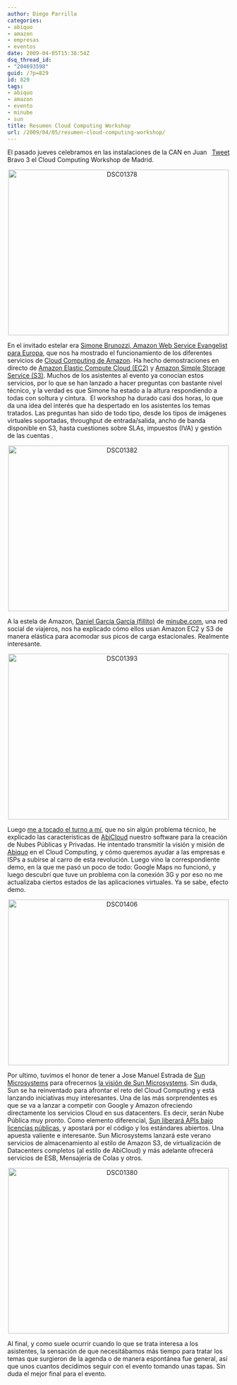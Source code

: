 ```yaml
---
author: Diego Parrilla
categories:
- abiquo
- amazon
- empresas
- eventos
date: 2009-04-05T15:38:54Z
dsq_thread_id:
- "204693598"
guid: /?p=829
id: 829
tags:
- abiquo
- amazon
- evento
- minube
- sun
title: Resumen Cloud Computing Workshop
url: /2009/04/05/resumen-cloud-computing-workshop/
---
```


<div style="float: right; margin-left: 10px;">
  <a href="https://twitter.com/share" class="twitter-share-button" data-via="nubeblog" data-hashtags="abiquo,amazon,evento,minube,sun" data-count="vertical" data-url="/2009/04/05/resumen-cloud-computing-workshop/">Tweet</a>
</div>

El pasado jueves celebramos en las instalaciones de la CAN en Juan Bravo 3 el Cloud Computing Workshop de Madrid.

<p style="text-align: center;">
  <a title="DSC01378 por Diego Parrilla, en Flickr" href="http://www.flickr.com/photos/dparrilla/3408000930/"><img class="aligncenter" src="http://farm4.static.flickr.com/3616/3408000930_f874cea604.jpg" alt="DSC01378" width="500" height="375" /></a>
</p>

En el invitado estelar era [Simone Brunozzi, Amazon Web Service Evangelist para Europa](http://www.linkedin.com/in/simonebrunozzi), que nos ha mostrado el funcionamiento de los diferentes servicios de [Cloud Computing de Amazon](http://aws.amazon.com/). Ha hecho demostraciones en directo de [Amazon Elastic Compute Cloud (EC2)](http://aws.amazon.com/ec2/) y [Amazon Simple Storage Service (S3)](http://aws.amazon.com/s3/). Muchos de los asistentes al evento ya conocían estos servicios, por lo que se han lanzado a hacer preguntas con bastante nivel técnico, y la verdad es que Simone ha estado a la altura respondiendo a todas con soltura y cintura.  El workshop ha durado casi dos horas, lo que da una idea del interés que ha despertado en los asistentes los temas tratados. Las preguntas han sido de todo tipo, desde los tipos de imágenes virtuales soportadas, throughput de entrada/salida, ancho de banda disponible en S3, hasta cuestiones sobre SLAs, impuestos (IVA) y gestión de las cuentas .

<p style="text-align: center;">
  <a title="DSC01382 por Diego Parrilla, en Flickr" href="http://www.flickr.com/photos/dparrilla/3407203193/"><img class="aligncenter" src="http://farm4.static.flickr.com/3353/3407203193_6af2994fa8.jpg" alt="DSC01382" width="500" height="375" /></a>
</p>

A la estela de Amazon, [Daniel García García (fillito)](http://www.fillito.com/blog/) de [minube.com](http://www.minube.com), una red social de viajeros, nos ha explicado cómo ellos usan Amazon EC2 y S3 de manera elástica para acomodar sus picos de carga estacionales. Realmente interesante.

<p style="text-align: center;">
  <a title="DSC01393 por Diego Parrilla, en Flickr" href="http://www.flickr.com/photos/dparrilla/3408031892/"><img class="aligncenter" src="http://farm4.static.flickr.com/3395/3408031892_f3e1103d71.jpg" alt="DSC01393" width="500" height="375" /></a>
</p>

Luego [me a tocado el turno a mí](http://www.linkedin.com/in/diegoparrilla), que no sin algún problema técnico, he explicado las características de [AbiCloud](http://www.abiquo.com/en/products/abicloud) nuestro software para la creación de Nubes Públicas y Privadas. He intentado transmitir la visión y misión de [Abiquo](http://www.abiquo.com) en el Cloud Computing, y cómo queremos ayudar a las empresas e ISPs a subirse al carro de esta revolución. Luego vino la correspondiente demo, en la que me pasó un poco de todo: Google Maps no funcionó, y luego descubrí que tuve un problema con la conexión 3G y por eso no me actualizaba ciertos estados de las aplicaciones virtuales. Ya se sabe, efecto demo.

<p style="text-align: center;">
  <a title="DSC01406 por Diego Parrilla, en Flickr" href="http://www.flickr.com/photos/dparrilla/3408053400/"><img class="aligncenter" src="http://farm4.static.flickr.com/3416/3408053400_a8e3ee59d0.jpg" alt="DSC01406" width="500" height="375" /></a>
</p>

Por ultimo, tuvimos el honor de tener a Jose Manuel Estrada de [Sun Microsystems](http://www.sun.com) para ofrecernos [la visión de Sun Microsystems](http://www.sun.com/solutions/cloudcomputing/index.jsp). Sin duda, Sun se ha reinventado para afrontar el reto del Cloud Computing y está lanzando iniciativas muy interesantes. Una de las más sorprendentes es que se va a lanzar a competir con Google y Amazon ofreciendo directamente los servicios Cloud en sus datacenters. Es decir, serán Nube Pública muy pronto. Como elemento diferencial, [Sun liberará APIs bajo licencias públicas](http://kenai.com/projects/suncloudapis), y apostará por el código y los estándares abiertos. Una apuesta valiente e interesante. Sun Microsystems lanzará este verano servicios de almacenamiento al estilo de Amazon S3, de virtualización de Datacenters completos (al estilo de AbiCloud) y más adelante ofrecerá servicios de ESB, Mensajería de Colas y otros.

<p style="text-align: center;">
  <a title="DSC01380 por Diego Parrilla, en Flickr" href="http://www.flickr.com/photos/dparrilla/3408005500/"><img class="aligncenter" src="http://farm4.static.flickr.com/3393/3408005500_b98e820f08.jpg" alt="DSC01380" width="500" height="375" /></a>
</p>

Al final, y como suele ocurrir cuando lo que se trata interesa a los asistentes, la sensación de que necesitábamos más tiempo para tratar los temas que surgieron de la agenda o de manera espontánea fue general, así que unos cuantos decidimos seguir con el evento tomando unas tapas. Sin duda el mejor final para el evento.
